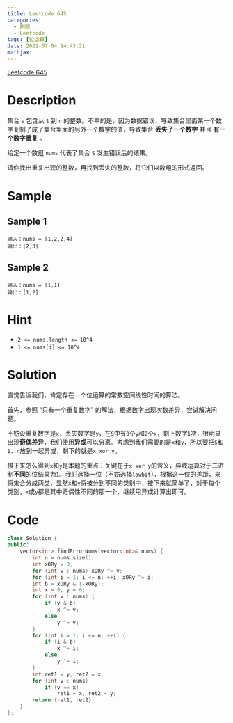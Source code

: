 ```yaml
---
title: Leetcode 645
categories:
  - 刷题
  - Leetcode
tags: [位运算]
date: 2021-07-04 14:43:21
mathjax:
---
```


[Leetcode 645](https://leetcode-cn.com/problems/set-mismatch/)

<!--more-->

# Description

集合 `s` 包含从 `1` 到 `n` 的整数。不幸的是，因为数据错误，导致集合里面某一个数字复制了成了集合里面的另外一个数字的值，导致集合 **丢失了一个数字** 并且 **有一个数字重复** 。

给定一个数组 `nums` 代表了集合 `S` 发生错误后的结果。

请你找出重复出现的整数，再找到丢失的整数，将它们以数组的形式返回。

# Sample

## Sample 1

```
输入：nums = [1,2,2,4]
输出：[2,3]
```

## Sample 2

```
输入：nums = [1,1]
输出：[1,2]
```

# Hint

- `2 <= nums.length <= 10^4`
- `1 <= nums[i] <= 10^4`


# Solution

直觉告诉我们，肯定存在一个位运算的常数空间线性时间的算法。

首先，参照 “只有一个重复数字” 的解法，根据数字出现次数差异，尝试解决问题。

不妨设重复数字是`x`，丢失数字是`y`，在`S`中有`0`个`y`和`2`个`x`，剩下数字`1`次，很明显出现**奇偶差异**，我们使用**异或**可以分离。考虑到我们需要的是`x`和`y`，所以要把`S`和`1..n`放到一起异或，剩下的就是`x xor y`。

接下来怎么得到`x`和`y`是本题的重点：关键在于`x xor y`的含义，异或运算对于二进制**不同**的位结果为`1`。我们选择一位（不妨选择`lowbit`），根据这一位的差距，来将集合分成两类，显然`x`和`y`将被分到不同的类别中，接下来就简单了，对于每个类别，`x`或`y`都是其中奇偶性不同的那一个，继续用异或计算出即可。

# Code

```cpp
class Solution {
public:
    vector<int> findErrorNums(vector<int>& nums) {
        int n = nums.size();
        int xORy = 0;
        for (int v : nums) xORy ^= v;
        for (int i = 1; i <= n; ++i) xORy ^= i;
        int b = xORy & (-xORy);
        int x = 0, y = 0;
        for (int v : nums) {
            if (v & b)
                x ^= v;
            else
                y ^= v;
        }
        for (int i = 1; i <= n; ++i) {
            if (i & b)
                x ^= i;
            else
                y ^= i;
        }
        int ret1 = y, ret2 = x;
        for (int v : nums)
            if (v == x)
                ret1 = x, ret2 = y;
        return {ret1, ret2};
    }
};
```

